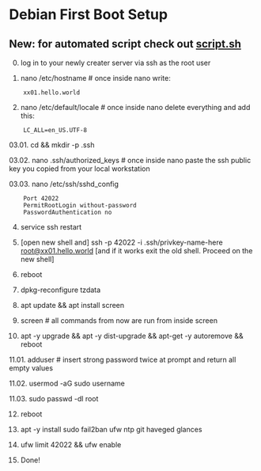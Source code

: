 # Debian First Boot Setup

## New: for automated script check out [script.sh](https://github.com/nikksno/ubuntu_first-run-setup/blob/master/script.sh)

00. log in to your newly creater server via ssh as the root user

01. nano /etc/hostname # once inside nano write:
```
	xx01.hello.world
```
02. nano /etc/default/locale # once inside nano delete everything and add this:
```
	LC_ALL=en_US.UTF-8
```
03.01. cd && mkdir -p .ssh

03.02. nano .ssh/authorized_keys # once inside nano paste the ssh public key you copied from your local workstation

03.03. nano /etc/ssh/sshd_config
```
	Port 42022
	PermitRootLogin without-password
	PasswordAuthentication no
```
04. service ssh restart

05. [open new shell and] ssh -p 42022 -i .ssh/privkey-name-here root@xx01.hello.world [and if it works exit the old shell. Proceed on the new shell]

06. reboot

07. dpkg-reconfigure tzdata

08. apt update && apt install screen

09. screen # all commands from now are run from inside screen

10. apt -y upgrade && apt -y dist-upgrade && apt-get -y autoremove && reboot

11.01.  adduser <username> # insert strong password twice at prompt and return all empty values

11.02.  usermod -aG sudo username

11.03.  sudo passwd -dl root

12. reboot

13. apt -y install sudo fail2ban ufw ntp git haveged glances

14. ufw limit 42022 && ufw enable

15. Done!
